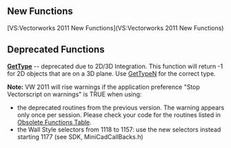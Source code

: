 ## New Functions

[VS:Vectorworks 2011 New Functions](VS:Vectorworks 2011 New Functions)

## Deprecated Functions

**[GetType](../../Function%20Reference/Functions/pages/GetType.md)** -- deprecated due to 2D/3D Integration. This function will return -1 for 2D objects that are on a 3D plane. Use [GetTypeN](../../Function%20Reference/Functions/pages/GetTypeN.md) for the correct type.

**Note:** VW 2011 will rise warnings if the application preference "Stop Vectorscript on warnings" is TRUE when using:
* the deprecated routines from the previous version. The warning appears only once per session. Please check your code for the routines listed in [Obsolete Functions Table](Obsolete%20Functions%20Table.md).
* the Wall Style selectors from 1118 to 1157: use the new selectors instead starting 1177 (see SDK, MiniCadCallBacks.h)
